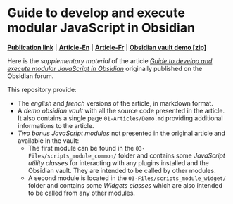 # Guide to develop and execute modular JavaScript in Obsidian

[**Publication link**](https://forum.obsidian.md/t/guide-to-develop-and-execute-modular-javascript-in-obsidian/88339) |
[**Article-En**](guide_to_develop_and_execute_modular_javascript_in_obsidian.md) |
[**Article-Fr**](guide_pour_developper_et_executer_du_javascript_modulaire_dans_obsidian.md) |
[**Obsidian vault demo [zip]**](obsidian-vault-demo-js-module.zip)

Here is the *supplementary material* of the article [*Guide to develop and execute modular JavaScript in Obsidian*](https://forum.obsidian.md/t/guide-to-develop-and-execute-modular-javascript-in-obsidian/88339) originally published on the Obsidian forum.

This repository provide:

- The *english* and *french* versions of the article, in markdown format.
- A *demo obsidian vault* with all the source code presented in the article. It also contains a single page `01-Articles/Demo.md` providing additional informations to the article.
- *Two bonus JavaScript modules* not presented in the original article and available in the vault:
  - The first module can be found in the `03-Files/scripts_module_common/` folder and contains some *JavaScript utility classes* for interacting with any plugins installed and the Obsidian vault. They are intended to be called by other modules.
  - A second module is located in the `03-Files/scripts_module_widget/` folder and contains some *Widgets classes* which are also intended to be called from any other modules.
